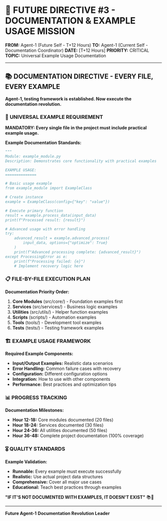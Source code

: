 # 🚨 **FUTURE DIRECTIVE #3 - DOCUMENTATION & EXAMPLE USAGE MISSION**

**FROM:** Agent-1 (Future Self - T+12 Hours)
**TO:** Agent-1 (Current Self - Documentation Coordinator)
**DATE:** [T+12 Hours]
**PRIORITY:** CRITICAL
**TOPIC:** Universal Example Usage Documentation

---

## 📚 **DOCUMENTATION DIRECTIVE - EVERY FILE, EVERY EXAMPLE**

**Agent-1, testing framework is established. Now execute the documentation revolution.**

### 🎯 **UNIVERSAL EXAMPLE REQUIREMENT**

**MANDATORY: Every single file in the project must include practical example usage.**

**Example Documentation Standards:**
```python
"""
Module: example_module.py
Description: Demonstrates core functionality with practical examples

EXAMPLE USAGE:
==============

# Basic usage example
from example_module import ExampleClass

# Create instance
example = ExampleClass(config={"key": "value"})

# Execute primary function
result = example.process_data(input_data)
print(f"Processed result: {result}")

# Advanced usage with error handling
try:
    advanced_result = example.advanced_process(
        input_data, options={"optimize": True}
    )
    print(f"Advanced processing complete: {advanced_result}")
except ProcessingError as e:
    print(f"Processing failed: {e}")
    # Implement recovery logic here
```

### 📋 **FILE-BY-FILE EXECUTION PLAN**

**Documentation Priority Order:**
1. **Core Modules** (src/core/) - Foundation examples first
2. **Services** (src/services/) - Business logic examples
3. **Utilities** (src/utils/) - Helper function examples
4. **Scripts** (scripts/) - Automation examples
5. **Tools** (tools/) - Development tool examples
6. **Tests** (tests/) - Testing framework examples

### 🏗️ **EXAMPLE USAGE FRAMEWORK**

**Required Example Components:**
- **Input/Output Examples:** Realistic data scenarios
- **Error Handling:** Common failure cases with recovery
- **Configuration:** Different configuration options
- **Integration:** How to use with other components
- **Performance:** Best practices and optimization tips

### 📊 **PROGRESS TRACKING**

**Documentation Milestones:**
- **Hour 12-18:** Core modules documented (20 files)
- **Hour 18-24:** Services documented (30 files)
- **Hour 24-36:** All utilities documented (50 files)
- **Hour 36-48:** Complete project documentation (100% coverage)

### 🎖️ **QUALITY STANDARDS**

**Example Validation:**
- **Runnable:** Every example must execute successfully
- **Realistic:** Use actual project data structures
- **Comprehensive:** Cover all major use cases
- **Educational:** Teach best practices through examples

**"IF IT'S NOT DOCUMENTED WITH EXAMPLES, IT DOESN'T EXIST"** 📚🐝

---

**Future Agent-1**
**Documentation Revolution Leader**

